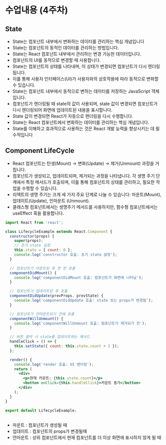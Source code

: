 # 수업내용 (4주차)

## State

- State는 컴포넌트 내부에서 변화하는 데이터를 관리하는 핵심 개념입니다
- State는 컴포넌트의 동적인 데이터를 관리하는 방법입니다.
- State는 React 컴포넌트 내부에서 관리하는 변경 가능한 데이터입니다.
- 컴포넌트의 UI를 동적으로 변경할 때 사용합니다.
- State는 컴포넌트의 상태를 나타내며, 이 상태가 변경되면 컴포넌트가 다시 렌더링됩니다.
- 이를 통해 사용자 인터페이스(UI)가 사용자와의 상호작용에 따라 동적으로 변화할 수 있습니다.
- State는 컴포넌트 내부에서 동적으로 변하는 데이터를 저장하는 JavaScript 객체입니다.
- 컴포넌트가 렌더링될 때 state의 값이 사용되며, state 값이 변경되면 컴포넌트가 다시 렌더링되어
  화면에 업데이트된 내용을 표시합니다.
- State 값이 변경되면 React가 자동으로 렌더링을 다시 수행합니다.
- State는 React 컴포넌트에서 변화하는 데이터를 관리하는 핵심 개념입니다.
- State를 이해하고 효과적으로 사용하는 것은 React 개발 능력을 향상시키는 데 필수적입니다

## Component LifeCycle

- React 컴포넌트는 탄생(Mount) → 변화(Update) → 제거(Unmount) 과정을 거칩니다.
- 컴포넌트가 생성되고, 업데이트되며, 제거되는 과정을 나타냅니다. 각 생명 주기 단계에서 특정 메서드가 호출되며,
  이를 통해 컴포넌트의 상태를 관리하고, 필요한 작업을 수행할 수 있습니다.
- 리액트의 생명 주기는 크게 세 가지 주요 단계로 나눌 수 있습니다: 마운트(Mount), 업데이트(Update), 언마운트
  (Unmount).
- 클래스형 컴포넌트에서는 생명주기 메서드를 사용하지만, 함수형 컴포넌트에서는 useEffect 훅을 활용합니다.

```jsx
import React from 'react';

class LifecycleExample extends React.Component {
  constructor(props) {
    super(props);
    // 초기 state 설정
    this.state = { count: 0 };
    console.log('constructor 호출: 초기 state 설정');
  }

  // 컴포넌트가 마운트된 후 한 번 호출
  componentDidMount() {
    console.log('componentDidMount 호출: 컴포넌트가 화면에 나타남');
  }

  // 컴포넌트가 업데이트된 후 호출
  componentDidUpdate(prevProps, prevState) {
    console.log('componentDidUpdate 호출: state 또는 props가 변경됨');
  }

  // 컴포넌트가 언마운트되기 전에 호출
  componentWillUnmount() {
    console.log('componentWillUnmount 호출: 컴포넌트가 제거되기 전');
  }

  // 버튼 클릭 시 state를 업데이트하는 메서드
  handleClick = () => {
    this.setState({ count: this.state.count + 1 });
  };

  render() {
    console.log('render 호출: UI 렌더링');
    return (
      <div>
        <p>현재 카운트: {this.state.count}</p>
        <button onClick={this.handleClick}>카운트 증가</button>
      </div>
    );
  }
}

export default LifecycleExample;
`
```

- 마운트 : 컴포넌트가 생성될 때
- 업데이트 : 컴포넌트의 props가 변경될때
- 언마운트 : 상위 컴포넌트에서 현재 컴포넌트를 더 이상 화면에 표시하지 않게 될 때
